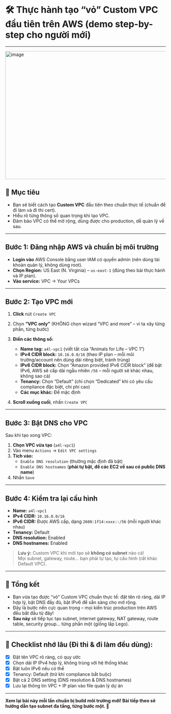 # 🛠️ Thực hành tạo “vỏ” Custom VPC đầu tiên trên AWS (demo step-by-step cho người mới)

---
<img width="695" height="402" alt="image" src="https://github.com/user-attachments/assets/c347ce07-1a46-4b48-adcc-16d493e84fac" />

## 🎯 Mục tiêu
- Bạn sẽ biết cách tạo **Custom VPC** đầu tiên theo chuẩn thực tế (chuẩn để đi làm và đi thi cert).
- Hiểu rõ từng thông số quan trọng khi tạo VPC.
- Đảm bảo VPC có thể mở rộng, dùng được cho production, dễ quản lý về sau.

---

## Bước 1: Đăng nhập AWS và chuẩn bị môi trường

- **Login vào** AWS Console bằng user IAM có quyền admin (nên dùng tài khoản quản lý, không dùng root).
- **Chọn Region:** US East (N. Virginia) – `us-east-1` (đúng theo bài thực hành và IP plan).
- **Vào service:** VPC → Your VPCs

---

## Bước 2: Tạo VPC mới

1. **Click** nút `Create VPC`
2. Chọn **“VPC only”** (KHÔNG chọn wizard “VPC and more” – vì ta xây từng phần, từng bước)
3. **Điền các thông số:**
   - **Name tag:** `a4l-vpc1` (viết tắt của “Animals for Life – VPC 1”)
   - **IPv4 CIDR block:** `10.16.0.0/16` (theo IP plan – mỗi môi trường/account nên dùng dải riêng biệt, tránh trùng)
   - **IPv6 CIDR block:** Chọn “Amazon provided IPv6 CIDR block” (để bật IPv6, AWS sẽ cấp dải ngẫu nhiên `/56` – mỗi người sẽ khác nhau, không sao cả)
   - **Tenancy:** Chọn “Default” (chỉ chọn “Dedicated” khi có yêu cầu compliance đặc biệt, chi phí cao)
   - **Các mục khác:** Để mặc định

4. **Scroll xuống cuối**, nhấn `Create VPC`

---

## Bước 3: Bật DNS cho VPC

Sau khi tạo xong VPC:
1. **Chọn VPC vừa tạo** (`a4l-vpc1`)
2. Vào menu `Actions` → `Edit VPC settings`
3. **Tích vào:**
   - `Enable DNS resolution` (thường mặc định đã bật)
   - `Enable DNS hostnames` (**phải tự bật, để các EC2 về sau có public DNS name**)
4. Nhấn `Save`

---

## Bước 4: Kiểm tra lại cấu hình

- **Name:** `a4l-vpc1`
- **IPv4 CIDR:** `10.16.0.0/16`
- **IPv6 CIDR:** Được AWS cấp, dạng `2600:1f14:xxxx::/56` (mỗi người khác nhau)
- **Tenancy:** Default
- **DNS resolution:** Enabled
- **DNS hostnames:** Enabled

> **Lưu ý:** Custom VPC khi mới tạo sẽ **không có subnet** nào cả!  
> Mọi subnet, gateway, route… bạn phải tự tạo, tự cấu hình (rất khác Default VPC).

---

## 🎯 Tổng kết

- Bạn vừa tạo được “vỏ” Custom VPC chuẩn thực tế: đặt tên rõ ràng, dải IP hợp lý, bật DNS đầy đủ, bật IPv6 để sẵn sàng cho mở rộng.
- Đây là bước nền cực quan trọng – mọi kiến trúc production trên AWS đều bắt đầu từ đây!
- **Sau này** sẽ tiếp tục tạo subnet, internet gateway, NAT gateway, route table, security group… từng phần một (giống lắp Lego).

---

## 📝 Checklist nhớ lâu (Đi thi & đi làm đều dùng):
- [x] Đặt tên VPC rõ ràng, có quy ước
- [x] Chọn dải IP IPv4 hợp lý, không trùng với hệ thống khác
- [x] Bật luôn IPv6 nếu có thể
- [x] Tenancy: Default (trừ khi compliance bắt buộc)
- [x] Bật cả 2 DNS setting (DNS resolution & DNS hostnames)
- [x] Lưu lại thông tin VPC + IP plan vào file quản lý dự án

---

**Xem lại bài này mỗi lần chuẩn bị build môi trường mới! Bài tiếp theo sẽ hướng dẫn tạo subnet đa tầng, từng bước một. 🚀**
